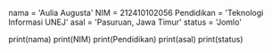 nama = 'Aulia Augusta'
NIM = 212410102056
Pendidikan = 'Teknologi Informasi UNEJ'
asal = 'Pasuruan, Jawa Timur'
status = 'Jomlo'

print(nama)
print(NIM)
print(Pendidikan)
print(asal)
print(status)
